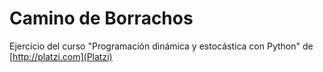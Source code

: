 # Camino de Borrachos

Ejercicio del curso "Programación dinámica y estocástica con Python" de [http://platzi.com](Platzi)

